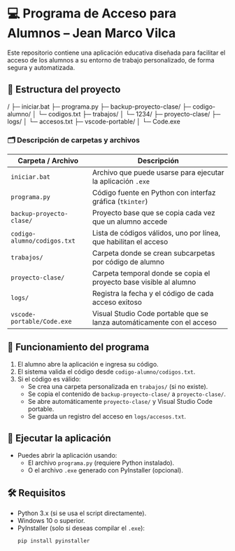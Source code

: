 # 💻 Programa de Acceso para Alumnos – Jean Marco Vilca

Este repositorio contiene una aplicación educativa diseñada para facilitar el acceso de los alumnos a su entorno de trabajo personalizado, de forma segura y automatizada.

## 📂 Estructura del proyecto

/
├─ iniciar.bat
├─ programa.py
├─ backup-proyecto-clase/
├─ codigo-alumno/
│ └─ codigos.txt
├─ trabajos/
│ └─ 1234/
├─ proyecto-clase/
├─ logs/
│ └─ accesos.txt
├─ vscode-portable/
│ └─ Code.exe


### 🗂️ Descripción de carpetas y archivos

| Carpeta / Archivo             | Descripción                                                                 |
|------------------------------|-----------------------------------------------------------------------------|
| `iniciar.bat`                | Archivo que puede usarse para ejecutar la aplicación `.exe`                 |
| `programa.py`                | Código fuente en Python con interfaz gráfica (`tkinter`)                    |
| `backup-proyecto-clase/`     | Proyecto base que se copia cada vez que un alumno accede                    |
| `codigo-alumno/codigos.txt`  | Lista de códigos válidos, uno por línea, que habilitan el acceso            |
| `trabajos/`                  | Carpeta donde se crean subcarpetas por código de alumno                     |
| `proyecto-clase/`            | Carpeta temporal donde se copia el proyecto base visible al alumno          |
| `logs/`                      | Registra la fecha y el código de cada acceso exitoso                        |
| `vscode-portable/Code.exe`   | Visual Studio Code portable que se lanza automáticamente con el acceso      |

## 🧩 Funcionamiento del programa

1. El alumno abre la aplicación e ingresa su código.
2. El sistema valida el código desde `codigo-alumno/codigos.txt`.
3. Si el código es válido:
   - Se crea una carpeta personalizada en `trabajos/` (si no existe).
   - Se copia el contenido de `backup-proyecto-clase/` a `proyecto-clase/`.
   - Se abre automáticamente `proyecto-clase/` y Visual Studio Code portable.
   - Se guarda un registro del acceso en `logs/accesos.txt`.

## 🚀 Ejecutar la aplicación

- Puedes abrir la aplicación usando:
  - El archivo `programa.py` (requiere Python instalado).
  - O el archivo `.exe` generado con PyInstaller (opcional).

## 🛠️ Requisitos

- Python 3.x (si se usa el script directamente).
- Windows 10 o superior.
- PyInstaller (solo si deseas compilar el `.exe`):  
  ```bash
  pip install pyinstaller
